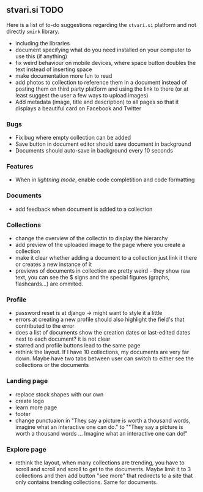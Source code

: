 ## stvari.si TODO

Here is a list of to-do suggestions regarding the `stvari.si` platform and not directly `smirk` library.

- including the libraries
- document specifying what do you need installed on your computer to use this (if anything)
- fix weird behaviour on mobile devices, where space button doubles the text instead of inserting space
- make documentation more fun to read
- add photos to collection to reference them in a document instead of posting them on third party platform and using the link to there (or at least suggest the user a few ways to upload images)
- Add metadata (image, title and description) to all pages so that it displays a beautiful card on Facebook and Twitter

### Bugs
- Fix bug where empty collection can be added
- Save button in document editor should save document in background
- Documents should auto-save in background every 10 seconds 

### Features
- When in *lightning mode*, enable code completition and code formatting

### Documents
- add feedback when document is added to a collection

### Collections

- change the overview of the collectin to display the hierarchy
- add preview of the uploaded image to the page where you create a collection
- make it clear whether adding a document to a collection just link it there or creates a new instance of it
- previews of documents in collection are pretty weird - they show raw text, you can see the \$ signs and the special figures (graphs, flashcards...) are ommited.

### Profile

- password reset is at django -> might want to style it a little
- errors at creating a new profile should also highlight the field's that contributed to the error
- does a list of documents show the creation dates or last-edited dates next to each document? it is not clear
- starred and profile buttons lead to the same page
- rethink the layout. If I have 10 collections, my documents are very far down. Maybe have two tabs between user can switch to either see the collections or the documents

### Landing page

- replace stock shapes with our own
- create logo
- learn more page
- footer
- change punctuaion in "They say a picture is worth a thousand words, imagine what an interactive one can do." to ""They say a picture is worth a thousand words ... Imagine what an interactive one can do!"

### Explore page

- rethink the layout, when many collections are trending, you have to scroll and scroll and scroll to get to the documents. Maybe limit it to 3 collections and then add button "see more" that redirects to a site that only contains trending collections. Same for documents.